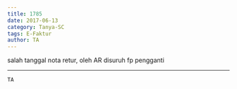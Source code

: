 ```yaml
---
title: 1785
date: 2017-06-13
category: Tanya-SC
tags: E-Faktur
author: TA
---
```


salah tanggal nota retur, oleh AR disuruh fp pengganti

---



`TA`

